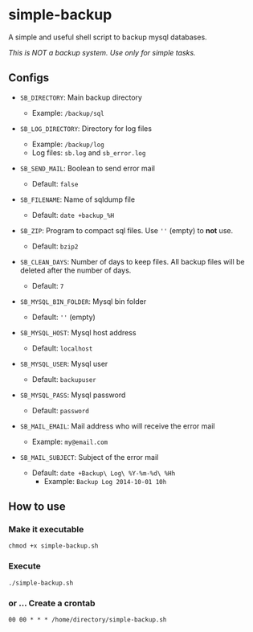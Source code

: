 simple-backup
=============

A simple and useful shell script to backup mysql databases.

*This is NOT a backup system. Use only for simple tasks.*

## Configs

* `SB_DIRECTORY`: Main backup directory
    * Example: `/backup/sql`


* `SB_LOG_DIRECTORY`: Directory for log files
    * Example: `/backup/log`
    * Log files: `sb.log` and `sb_error.log`


* `SB_SEND_MAIL`: Boolean to send error mail
    * Default: `false`


* `SB_FILENAME`: Name of sqldump file
    * Default: `date +backup_%H`


* `SB_ZIP`: Program to compact sql files. Use `''` (empty) to **not** use.
    * Default: `bzip2`


* `SB_CLEAN_DAYS`: Number of days to keep files. All backup files will be deleted after the number of days.
    * Default: `7`


* `SB_MYSQL_BIN_FOLDER`: Mysql bin folder
    * Default: `''` (empty)

* `SB_MYSQL_HOST`: Mysql host address
    * Default: `localhost`


* `SB_MYSQL_USER`: Mysql user
    * Default: `backupuser`


* `SB_MYSQL_PASS`: Mysql password
    * Default: `password`


* `SB_MAIL_EMAIL`: Mail address who will receive the error mail
    * Example: `my@email.com`


* `SB_MAIL_SUBJECT`: Subject of the error mail
    * Default: `date +Backup\ Log\ %Y-%m-%d\ %Hh`
        * Example: `Backup Log 2014-10-01 10h`


## How to use

### Make it executable
    chmod +x simple-backup.sh


### Execute
    ./simple-backup.sh

### or ... Create a crontab
    00 00 * * * /home/directory/simple-backup.sh
